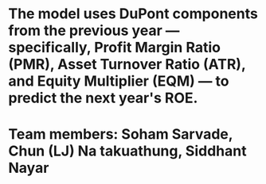# The model uses DuPont components from the previous year — specifically, Profit Margin Ratio (PMR), Asset Turnover Ratio (ATR), and Equity Multiplier (EQM) — to predict the next year's ROE.
# Team members: Soham Sarvade, Chun (LJ) Na takuathung, Siddhant Nayar
